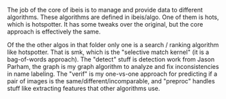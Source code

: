 The job of the core of ibeis is to manage and provide data to different algorithms. These algorithms are defined in ibeis/algo. One of them is hots, which is hotspotter. It has some tweaks over the original, but the core approach is effectively the same. 

Of the the other algos in that folder only one is a search / ranking algorithm like hotspotter. That is smk, which is the "selective match kernel" (it is a bag-of-words approach). The "detect" stuff is detection work from Jason Parham, the graph is my graph algorithm to analyze and fix inconsistencies in name labeling. The "verif" is my one-vs-one approach for predicting if a pair of images is the same/different/incomparable, and "preproc" handles stuff like extracting features that other algorithms use.

